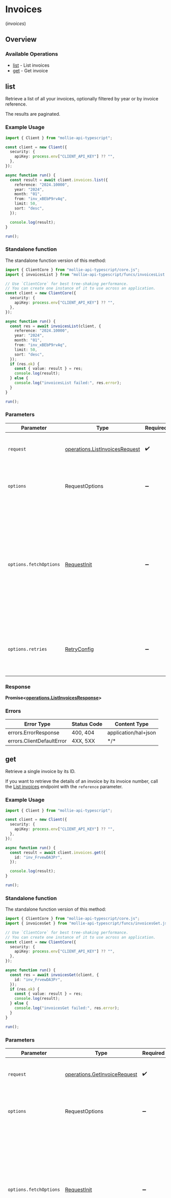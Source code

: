 # Invoices
(*invoices*)

## Overview

### Available Operations

* [list](#list) - List invoices
* [get](#get) - Get invoice

## list

Retrieve a list of all your invoices, optionally filtered by year or by
invoice reference.

The results are paginated.

### Example Usage

<!-- UsageSnippet language="typescript" operationID="list-invoices" method="get" path="/invoices" -->
```typescript
import { Client } from "mollie-api-typescript";

const client = new Client({
  security: {
    apiKey: process.env["CLIENT_API_KEY"] ?? "",
  },
});

async function run() {
  const result = await client.invoices.list({
    reference: "2024.10000",
    year: "2024",
    month: "01",
    from: "inv_xBEbP9rvAq",
    limit: 50,
    sort: "desc",
  });

  console.log(result);
}

run();
```

### Standalone function

The standalone function version of this method:

```typescript
import { ClientCore } from "mollie-api-typescript/core.js";
import { invoicesList } from "mollie-api-typescript/funcs/invoicesList.js";

// Use `ClientCore` for best tree-shaking performance.
// You can create one instance of it to use across an application.
const client = new ClientCore({
  security: {
    apiKey: process.env["CLIENT_API_KEY"] ?? "",
  },
});

async function run() {
  const res = await invoicesList(client, {
    reference: "2024.10000",
    year: "2024",
    month: "01",
    from: "inv_xBEbP9rvAq",
    limit: 50,
    sort: "desc",
  });
  if (res.ok) {
    const { value: result } = res;
    console.log(result);
  } else {
    console.log("invoicesList failed:", res.error);
  }
}

run();
```

### Parameters

| Parameter                                                                                                                                                                      | Type                                                                                                                                                                           | Required                                                                                                                                                                       | Description                                                                                                                                                                    |
| ------------------------------------------------------------------------------------------------------------------------------------------------------------------------------ | ------------------------------------------------------------------------------------------------------------------------------------------------------------------------------ | ------------------------------------------------------------------------------------------------------------------------------------------------------------------------------ | ------------------------------------------------------------------------------------------------------------------------------------------------------------------------------ |
| `request`                                                                                                                                                                      | [operations.ListInvoicesRequest](../../models/operations/listinvoicesrequest.md)                                                                                               | :heavy_check_mark:                                                                                                                                                             | The request object to use for the request.                                                                                                                                     |
| `options`                                                                                                                                                                      | RequestOptions                                                                                                                                                                 | :heavy_minus_sign:                                                                                                                                                             | Used to set various options for making HTTP requests.                                                                                                                          |
| `options.fetchOptions`                                                                                                                                                         | [RequestInit](https://developer.mozilla.org/en-US/docs/Web/API/Request/Request#options)                                                                                        | :heavy_minus_sign:                                                                                                                                                             | Options that are passed to the underlying HTTP request. This can be used to inject extra headers for examples. All `Request` options, except `method` and `body`, are allowed. |
| `options.retries`                                                                                                                                                              | [RetryConfig](../../lib/utils/retryconfig.md)                                                                                                                                  | :heavy_minus_sign:                                                                                                                                                             | Enables retrying HTTP requests under certain failure conditions.                                                                                                               |

### Response

**Promise\<[operations.ListInvoicesResponse](../../models/operations/listinvoicesresponse.md)\>**

### Errors

| Error Type                | Status Code               | Content Type              |
| ------------------------- | ------------------------- | ------------------------- |
| errors.ErrorResponse      | 400, 404                  | application/hal+json      |
| errors.ClientDefaultError | 4XX, 5XX                  | \*/\*                     |

## get

Retrieve a single invoice by its ID.

If you want to retrieve the details of an invoice by its invoice number,
call the [List invoices](list-invoices) endpoint with the `reference` parameter.

### Example Usage

<!-- UsageSnippet language="typescript" operationID="get-invoice" method="get" path="/invoices/{id}" -->
```typescript
import { Client } from "mollie-api-typescript";

const client = new Client({
  security: {
    apiKey: process.env["CLIENT_API_KEY"] ?? "",
  },
});

async function run() {
  const result = await client.invoices.get({
    id: "inv_FrvewDA3Pr",
  });

  console.log(result);
}

run();
```

### Standalone function

The standalone function version of this method:

```typescript
import { ClientCore } from "mollie-api-typescript/core.js";
import { invoicesGet } from "mollie-api-typescript/funcs/invoicesGet.js";

// Use `ClientCore` for best tree-shaking performance.
// You can create one instance of it to use across an application.
const client = new ClientCore({
  security: {
    apiKey: process.env["CLIENT_API_KEY"] ?? "",
  },
});

async function run() {
  const res = await invoicesGet(client, {
    id: "inv_FrvewDA3Pr",
  });
  if (res.ok) {
    const { value: result } = res;
    console.log(result);
  } else {
    console.log("invoicesGet failed:", res.error);
  }
}

run();
```

### Parameters

| Parameter                                                                                                                                                                      | Type                                                                                                                                                                           | Required                                                                                                                                                                       | Description                                                                                                                                                                    |
| ------------------------------------------------------------------------------------------------------------------------------------------------------------------------------ | ------------------------------------------------------------------------------------------------------------------------------------------------------------------------------ | ------------------------------------------------------------------------------------------------------------------------------------------------------------------------------ | ------------------------------------------------------------------------------------------------------------------------------------------------------------------------------ |
| `request`                                                                                                                                                                      | [operations.GetInvoiceRequest](../../models/operations/getinvoicerequest.md)                                                                                                   | :heavy_check_mark:                                                                                                                                                             | The request object to use for the request.                                                                                                                                     |
| `options`                                                                                                                                                                      | RequestOptions                                                                                                                                                                 | :heavy_minus_sign:                                                                                                                                                             | Used to set various options for making HTTP requests.                                                                                                                          |
| `options.fetchOptions`                                                                                                                                                         | [RequestInit](https://developer.mozilla.org/en-US/docs/Web/API/Request/Request#options)                                                                                        | :heavy_minus_sign:                                                                                                                                                             | Options that are passed to the underlying HTTP request. This can be used to inject extra headers for examples. All `Request` options, except `method` and `body`, are allowed. |
| `options.retries`                                                                                                                                                              | [RetryConfig](../../lib/utils/retryconfig.md)                                                                                                                                  | :heavy_minus_sign:                                                                                                                                                             | Enables retrying HTTP requests under certain failure conditions.                                                                                                               |

### Response

**Promise\<[models.EntityInvoice](../../models/entityinvoice.md)\>**

### Errors

| Error Type                | Status Code               | Content Type              |
| ------------------------- | ------------------------- | ------------------------- |
| errors.ErrorResponse      | 404                       | application/hal+json      |
| errors.ClientDefaultError | 4XX, 5XX                  | \*/\*                     |